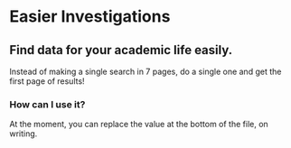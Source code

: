 # Easier Investigations
## Find data for your academic life easily.


Instead of making a single search in 7 pages, do a single one and get the first page of results!




### How can I use it?
At the moment, you can replace the value at the bottom of the file, on writing.
